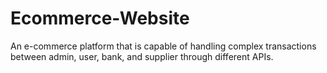 # Ecommerce-Website

An e-commerce platform that is capable of handling complex transactions between admin, user, bank, and supplier through
different APIs.
